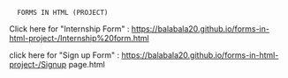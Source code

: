       FORMS IN HTML (PROJECT)

Click here for "Internship Form"  : https://balabala20.github.io/forms-in-html-project-/Internship%20form.html


click here for "Sign up Form" : https://balabala20.github.io/forms-in-html-project-/Signup page.html
